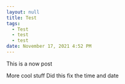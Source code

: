 ```yaml
---
layout: null
title: Test
tags:
  - Test
  - test
  - test
date: November 17, 2021 4:52 PM
---
```

This is a now post

More cool stuff 
Did this fix the time and date